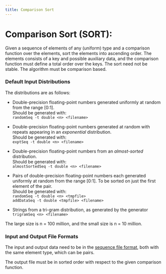 ```yaml
---
title: Comparison Sort
---
```


# Comparison Sort (SORT):

Given a sequence of elements of any (uniform) type and a
comparison function over the elements, sort the elements into
ascending order.  The elements consists of a key and possible
auxiliary data, and the comparison function must define a total order
over the keys.  The sort need not be stable.  The algorithm must be
comparison based.

### Default Input Distributions

The distributions are as follows:

- Double-precision floating-point numbers generated uniformly at
  random from the range [0:1].  
Should be generated with:  
`randomSeq -t double <n> <filename>`

- Double-precision floating-point numbers generated at random with
repeats appearing in an *exponential* distribution.  
Should be generated with:  
`exptSeq -t double <n> <filename>`

- Double-precision floating-point numbers from an *almost-sorted*
distribution.  
Should be generated with:  
`almostSortedSeq -t double <n> <filename>`

- Pairs of double-precision floating-point numbers each generated
uniformly at random from the range [0:1].  To be sorted on just the
first element of the pair.  
Should be generated with:  
`randomSeq -t double <n> <tmpfile>`  
`addDataSeq -t double <tmpfile> <filename>`

- Strings from a tri-gram distribution, as generated by the generator  
`trigramSeq <n> <filename>`

The large size is n = 100 million, and the small size is n = 10
million.

### Input and Output File Formats 

The input and output data need to be in the [sequence file format](../fileFormats/sequence.html),
both with the same element type, which can be pairs.

The output file 
must be in sorted order with respect to the given comparison function. 
 

